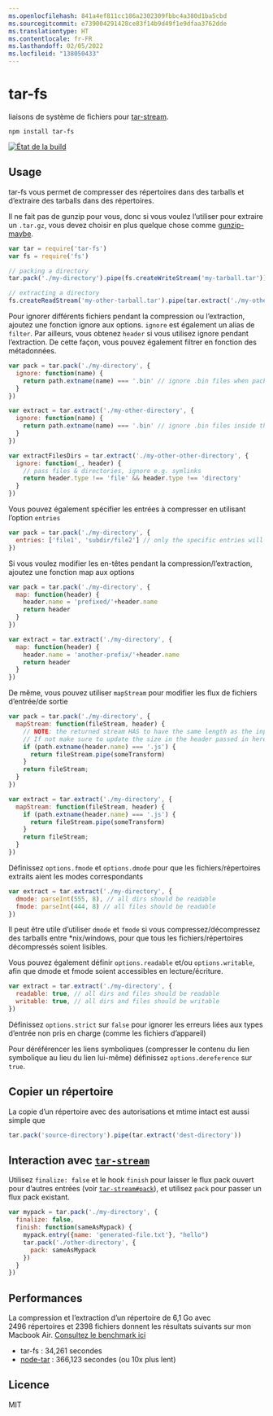 ```yaml
---
ms.openlocfilehash: 841a4ef811cc186a2302309fbbc4a380d1ba5cbd
ms.sourcegitcommit: e739004291428ce83f14b9d49f1e9dfaa3762dde
ms.translationtype: HT
ms.contentlocale: fr-FR
ms.lasthandoff: 02/05/2022
ms.locfileid: "138050433"
---
```

# <a name="tar-fs"></a>tar-fs

liaisons de système de fichiers pour [tar-stream](https://github.com/mafintosh/tar-stream).

```
npm install tar-fs
```

[![État de la build](https://secure.travis-ci.org/mafintosh/tar-fs.png)](http://travis-ci.org/mafintosh/tar-fs)

## <a name="usage"></a>Usage

tar-fs vous permet de compresser des répertoires dans des tarballs et d’extraire des tarballs dans des répertoires.

Il ne fait pas de gunzip pour vous, donc si vous voulez l’utiliser pour extraire un `.tar.gz`, vous devez choisir en plus quelque chose comme [gunzip-maybe](https://github.com/mafintosh/gunzip-maybe).

``` js
var tar = require('tar-fs')
var fs = require('fs')

// packing a directory
tar.pack('./my-directory').pipe(fs.createWriteStream('my-tarball.tar'))

// extracting a directory
fs.createReadStream('my-other-tarball.tar').pipe(tar.extract('./my-other-directory'))
```

Pour ignorer différents fichiers pendant la compression ou l’extraction, ajoutez une fonction ignore aux options. `ignore` est également un alias de `filter`. Par ailleurs, vous obtenez `header` si vous utilisez ignore pendant l’extraction.
De cette façon, vous pouvez également filtrer en fonction des métadonnées.

``` js
var pack = tar.pack('./my-directory', {
  ignore: function(name) {
    return path.extname(name) === '.bin' // ignore .bin files when packing
  }
})

var extract = tar.extract('./my-other-directory', {
  ignore: function(name) {
    return path.extname(name) === '.bin' // ignore .bin files inside the tarball when extracing
  }
})

var extractFilesDirs = tar.extract('./my-other-other-directory', {
  ignore: function(_, header) {
    // pass files & directories, ignore e.g. symlinks
    return header.type !== 'file' && header.type !== 'directory'
  }
})
```

Vous pouvez également spécifier les entrées à compresser en utilisant l’option `entries`

```js
var pack = tar.pack('./my-directory', {
  entries: ['file1', 'subdir/file2'] // only the specific entries will be packed
})
```

Si vous voulez modifier les en-têtes pendant la compression/l’extraction, ajoutez une fonction map aux options

``` js
var pack = tar.pack('./my-directory', {
  map: function(header) {
    header.name = 'prefixed/'+header.name
    return header
  }
})

var extract = tar.extract('./my-directory', {
  map: function(header) {
    header.name = 'another-prefix/'+header.name
    return header
  }
})
```

De même, vous pouvez utiliser `mapStream` pour modifier les flux de fichiers d’entrée/de sortie

``` js
var pack = tar.pack('./my-directory', {
  mapStream: function(fileStream, header) {
    // NOTE: the returned stream HAS to have the same length as the input stream.
    // If not make sure to update the size in the header passed in here.
    if (path.extname(header.name) === '.js') {
      return fileStream.pipe(someTransform)
    }
    return fileStream;
  }
})

var extract = tar.extract('./my-directory', {
  mapStream: function(fileStream, header) {
    if (path.extname(header.name) === '.js') {
      return fileStream.pipe(someTransform)
    }
    return fileStream;
  }
})
```

Définissez `options.fmode` et `options.dmode` pour que les fichiers/répertoires extraits aient les modes correspondants

``` js
var extract = tar.extract('./my-directory', {
  dmode: parseInt(555, 8), // all dirs should be readable
  fmode: parseInt(444, 8) // all files should be readable
})
```

Il peut être utile d’utiliser `dmode` et `fmode` si vous compressez/décompressez des tarballs entre *nix/windows, pour que tous les fichiers/répertoires décompressés soient lisibles.

Vous pouvez également définir `options.readable` et/ou `options.writable`, afin que dmode et fmode soient accessibles en lecture/écriture.

``` js
var extract = tar.extract('./my-directory', {
  readable: true, // all dirs and files should be readable
  writable: true, // all dirs and files should be writable
})
```

Définissez `options.strict` sur `false` pour ignorer les erreurs liées aux types d’entrée non pris en charge (comme les fichiers d’appareil)

Pour déréférencer les liens symboliques (compresser le contenu du lien symbolique au lieu du lien lui-même) définissez `options.dereference` sur `true`.

## <a name="copy-a-directory"></a>Copier un répertoire

La copie d’un répertoire avec des autorisations et mtime intact est aussi simple que

``` js
tar.pack('source-directory').pipe(tar.extract('dest-directory'))
```

## <a name="interaction-with-tar-stream"></a>Interaction avec [`tar-stream`](https://github.com/mafintosh/tar-stream)

Utilisez `finalize: false` et le hook `finish` pour laisser le flux pack ouvert pour d’autres entrées (voir [`tar-stream#pack`](https://github.com/mafintosh/tar-stream#packing)), et utilisez `pack` pour passer un flux pack existant.

``` js
var mypack = tar.pack('./my-directory', {
  finalize: false,
  finish: function(sameAsMypack) {
    mypack.entry({name: 'generated-file.txt'}, "hello")
    tar.pack('./other-directory', {
      pack: sameAsMypack
    })
  }
})
```


## <a name="performance"></a>Performances

La compression et l’extraction d’un répertoire de 6,1 Go avec 2496 répertoires et 2398 fichiers donnent les résultats suivants sur mon Macbook Air.
[Consultez le benchmark ici](https://gist.github.com/mafintosh/8102201)

* tar-fs : 34,261 secondes
* [node-tar](https://github.com/isaacs/node-tar) : 366,123 secondes (ou 10x plus lent)

## <a name="license"></a>Licence

MIT
